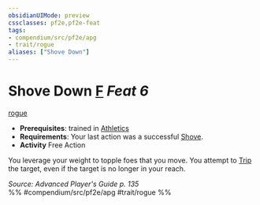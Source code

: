 ```yaml
---
obsidianUIMode: preview
cssclasses: pf2e,pf2e-feat
tags:
- compendium/src/pf2e/apg
- trait/rogue
aliases: ["Shove Down"]
---
```

# Shove Down  [F](rules/core-rulebook/chapter-9-playing-the-game.md#Actions "Free Action") *Feat 6*  
[rogue](rules/traits/rogue.md "Rogue Class Trait")  

- **Prerequisites**: trained in [Athletics](compendium/skills.md#Athletics)
- **Requirements**: Your last action was a successful [Shove](rules/actions/shove.md).
- **Activity** Free Action

You leverage your weight to topple foes that you move. You attempt to [Trip](rules/actions/trip.md) the target, even if the target is no longer in your reach.

*Source: Advanced Player's Guide p. 135*  
%% #compendium/src/pf2e/apg #trait/rogue %%